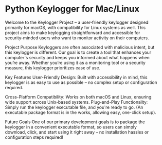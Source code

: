 # Python Keylogger for Mac/Linux
 
 Welcome to the Keylogger Project – a user-friendly keylogger designed primarily for macOS, with compatibility for Linux systems as well. This project aims to make keylogging straightforward and accessible for security-minded users who want to monitor activity on their computers.

Project Purpose
Keyloggers are often associated with malicious intent, but this keylogger is different. Our goal is to create a tool that enhances your computer's security and keeps you informed about what happens when you’re away. Whether you’re using it as a monitoring tool or a security measure, this keylogger prioritizes ease of use.

Key Features
User-Friendly Design: Built with accessibility in mind, this keylogger is as easy to use as possible – no complex setup or configuration required.

Cross-Platform Compatibility: Works on both macOS and Linux, ensuring wide support across Unix-based systems.
Plug-and-Play Functionality: Simply run the keylogger executable file, and you're ready to go. (An executable package format is in the works, allowing easy, one-click setup).

Future Goals
One of our primary development goals is to package the keylogger in a convenient executable format, so users can simply download, click, and start using it right away – no installation hassles or configuration steps required!
